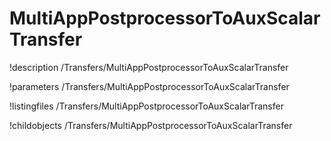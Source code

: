 <!-- MOOSE Documentation Stub: Remove this when content is added. -->

# MultiAppPostprocessorToAuxScalarTransfer
!description /Transfers/MultiAppPostprocessorToAuxScalarTransfer

!parameters /Transfers/MultiAppPostprocessorToAuxScalarTransfer

!listingfiles /Transfers/MultiAppPostprocessorToAuxScalarTransfer

!childobjects /Transfers/MultiAppPostprocessorToAuxScalarTransfer
